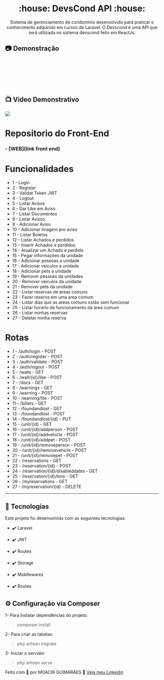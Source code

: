 <h1 align="center">:house: DevsCond API :house:</h1>

<p align="center">Sistema de gerenciamento de condominio desenvolvido para praticar o conhecimento adquirido em cursos de Laravel. O Devscond é uma API que será utilizada no sistema devscond feito em ReactJs.</p>

## :camera: Demonstração

<div align="center" >
  <img src=""><br/><br/>
  <img src=""><br/><br/>
  <img src=""><br/><br/>
  <img src=""><br/><br/>
</div><br/>

## :tv: Video Demonstrativo

<a href="">
  <img src="link video demonstrativo"/>
</a>

# Repositorio do Front-End

### - [WEB](link front end)

# Funcionalidades

 - 1 - Login
 - 2 - Register
 - 3 - Validat Token JWT
 - 4 - Logout
 - 5 - Listar Avisos
 - 6 - Dar Like em Aviso
 - 7 - Listar Documentos
 - 8 - Listar Avisos
 - 9 - Adicionar Aviso
 - 10 - Adicionar Imagem pro aviso
 - 11 - Listar Boletos
 - 12 - Listar Achados e perdidos
 - 13 - Inserir Achados e perdidos
 - 14 - Atualizar um Achado e perdido
 - 15 - Pegar informações da unidade
 - 16 - Adicionar pessoas a unidade
 - 17 - Adicionar veiculos a unidade
 - 18 - Adicionar pets a unidade
 - 19 - Remover pessoas da unidades
 - 20 - Remover veiculos da unidade
 - 21 - Remover pets da unidade
 - 22 - Listar reservas de areas comuns
 - 23 - Fazer reserva em uma area comum
 - 24 - Listar dias que as areas comuns estão sem funcionar
 - 25 - Listar horario de funcionamento da area comum
 - 26 - Listar minhas reservas
 - 27 - Deletar minha reserva


# Rotas

  - 1 - /auth/login - POST
 - 2 - /auth/register - POST
 - 3 - /auth/validate - POST
 - 4 - /auth/logout - POST
 - 5 - /walls - GET
 - 6 - /wall/{id}/like - POST
 - 7 - /docs - GET
 - 8 - /warnings - GET
 - 9 - /warning - POST
 - 10 - /warning/file - POST
 - 11 - /billets - GET
 - 12 - /foundandlost - GET
 - 13 - /foundandlost - POST
 - 14 - /foundandlost/{id} - PUT
 - 15 - /unit/{id} - GET
 - 16 - /unit/{id}/addperson - POST
 - 17 - /unit/{id}/addvehicle - POST
 - 18 - /unit/{id}/addpet - POST
 - 19 - /unit/{id}/removeperson - POST
 - 20 - /unit/{id}/removevehicle - POST
 - 21 - /unit/{id}/removepet - POST
 - 22 - /reservations - GET
 - 23 - /reservation/{id} - POST
 - 24 - /reservation/{id}/disableddates - GET
 - 25 - /reservation/{id}/time - GET
 - 26 - /myreservations - GET
 - 27 - /myreservation/{id} - DELETE

---


## 🚀 Tecnologias

Este projeto foi desenvolvido com as seguintes tecnologias:


- ✔️ Laravel

- ✔️ JWT

- ✔️ Routes

- ✔️ Storage

- ✔️ Middlewares

- ✔️ Routes


## ⚙ Configuração via Composer

1- Para instalar dependências do projeto:
> composer install

2- Para criar as tabelas:
> php artisan migrate

3- Iniciar o servidor
> php artisan serve



Feito com 💜 por MOACIR GUIMARÃES 👋 [Veja meu Linkedin](https://www.linkedin.com/in/moacir-alves/)
<br>
